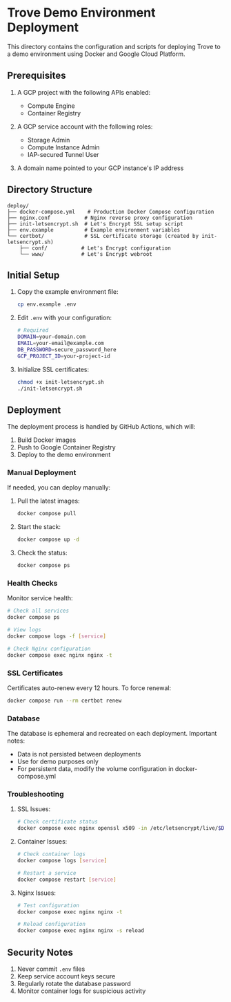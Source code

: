 # Trove Demo Environment Deployment

This directory contains the configuration and scripts for deploying Trove to a demo environment using Docker and Google Cloud Platform.

## Prerequisites

1. A GCP project with the following APIs enabled:
   - Compute Engine
   - Container Registry

2. A GCP service account with the following roles:
   - Storage Admin
   - Compute Instance Admin
   - IAP-secured Tunnel User

3. A domain name pointed to your GCP instance's IP address

## Directory Structure

```
deploy/
├── docker-compose.yml    # Production Docker Compose configuration
├── nginx.conf           # Nginx reverse proxy configuration
├── init-letsencrypt.sh  # Let's Encrypt SSL setup script
├── env.example          # Example environment variables
└── certbot/             # SSL certificate storage (created by init-letsencrypt.sh)
    ├── conf/           # Let's Encrypt configuration
    └── www/            # Let's Encrypt webroot
```

## Initial Setup

1. Copy the example environment file:
   ```bash
   cp env.example .env
   ```

2. Edit `.env` with your configuration:
   ```bash
   # Required
   DOMAIN=your-domain.com
   EMAIL=your-email@example.com
   DB_PASSWORD=secure_password_here
   GCP_PROJECT_ID=your-project-id
   ```

3. Initialize SSL certificates:
   ```bash
   chmod +x init-letsencrypt.sh
   ./init-letsencrypt.sh
   ```

## Deployment

The deployment process is handled by GitHub Actions, which will:
1. Build Docker images
2. Push to Google Container Registry
3. Deploy to the demo environment

### Manual Deployment

If needed, you can deploy manually:

1. Pull the latest images:
   ```bash
   docker compose pull
   ```

2. Start the stack:
   ```bash
   docker compose up -d
   ```

3. Check the status:
   ```bash
   docker compose ps
   ```

### Health Checks

Monitor service health:
```bash
# Check all services
docker compose ps

# View logs
docker compose logs -f [service]

# Check Nginx configuration
docker compose exec nginx nginx -t
```

### SSL Certificates

Certificates auto-renew every 12 hours. To force renewal:
```bash
docker compose run --rm certbot renew
```

### Database

The database is ephemeral and recreated on each deployment. Important notes:
- Data is not persisted between deployments
- Use for demo purposes only
- For persistent data, modify the volume configuration in docker-compose.yml

### Troubleshooting

1. SSL Issues:
   ```bash
   # Check certificate status
   docker compose exec nginx openssl x509 -in /etc/letsencrypt/live/$DOMAIN/fullchain.pem -text -noout
   ```

2. Container Issues:
   ```bash
   # Check container logs
   docker compose logs [service]

   # Restart a service
   docker compose restart [service]
   ```

3. Nginx Issues:
   ```bash
   # Test configuration
   docker compose exec nginx nginx -t

   # Reload configuration
   docker compose exec nginx nginx -s reload
   ```

## Security Notes

1. Never commit `.env` files
2. Keep service account keys secure
3. Regularly rotate the database password
4. Monitor container logs for suspicious activity 